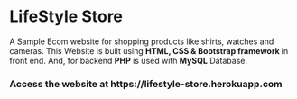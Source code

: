 # LifeStyle Store
A Sample Ecom website for shopping products like shirts, watches and cameras. This Website is built using <b>HTML, CSS & Bootstrap framework </b> in front end. And, for backend <b>PHP</b> is used with <b>MySQL</b> Database.
<h3>Access the website at https://lifestyle-store.herokuapp.com</h3>

